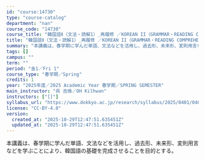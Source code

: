 ```yaml
---
id: "course:14730"
type: "course-catalog"
department: "nan"
course_code: "14730"
course_title: "韓国語Ⅱ（文法・読解1）_再履修 ／KOREAN II（GRAMMAR・READING COMPREHENSION 1)"
title: "韓国語Ⅱ（文法・読解1）_再履修 ／KOREAN II（GRAMMAR・READING COMPREHENSION 1)"
summary: "本講義は、春学期に学んだ単語、文法などを活用し、過去形、未来形、変則用言などを学ぶことにより、韓国語の基礎を完成させることを目的とする。"
tags: []
campus: ""
term: ""
period: "金1／Fri 1"
course_type: "春学期／Spring"
credits: 1
year: "2025年度／2025 Academic Year 春学期／SPRING SEMESTER"
main_instructor: "呉 吉煥／OH Kilhwan"
instructors: ["[]"]
syllabus_url: "https://www.dokkyo.ac.jp/research/syllabus/2025/0401/0401_14730_ja_JP.html"
license: "CC-BY-4.0"
version:
  created_at: "2025-10-29T12:47:51.635451Z"
  updated_at: "2025-10-29T12:47:51.635451Z"
---
```

本講義は、春学期に学んだ単語、文法などを活用し、過去形、未来形、変則用言などを学ぶことにより、韓国語の基礎を完成させることを目的とする。
